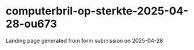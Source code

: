 # computerbril-op-sterkte-2025-04-28-ou673
Landing page generated from form submission on 2025-04-28
